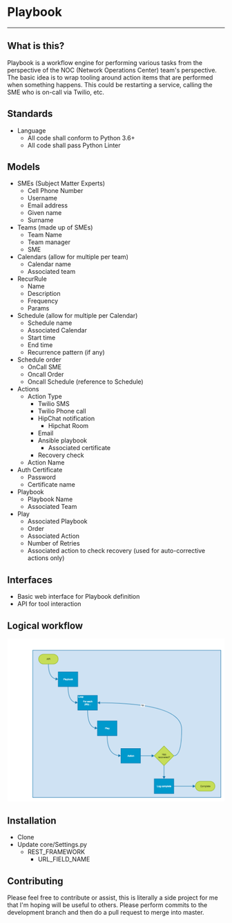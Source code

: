 
# Playbook
----------

## What is this?
Playbook is a workflow engine for performing various tasks from the perspective of the NOC (Network Operations Center) team's perspective.  The basic idea is to wrap tooling around action items that are performed when something happens.  This could be restarting a service, calling the SME who is on-call via Twilio, etc.

## Standards
- Language
  - All code shall conform to Python 3.6+
  - All code shall pass Python Linter

## Models
- SMEs (Subject Matter Experts)
  - Cell Phone Number
  - Username
  - Email address
  - Given name
  - Surname
- Teams (made up of SMEs)
  - Team Name
  - Team manager
  - SME
- Calendars (allow for multiple per team)
  - Calendar name
  - Associated team
- RecurRule
  - Name
  - Description
  - Frequency
  - Params
- Schedule (allow for multiple per Calendar)
  - Schedule name
  - Associated Calendar
  - Start time
  - End time
  - Recurrence pattern (if any)
- Schedule order
  - OnCall SME
  - Oncall Order
  - Oncall Schedule (reference to Schedule)
- Actions
  - Action Type
    - Twilio SMS
    - Twilio Phone call
    - HipChat notification
      - Hipchat Room
    - Email
    - Ansible playbook
      - Associated certificate
    - Recovery check
  - Action Name
- Auth Certificate
  - Password
  - Certificate name
- Playbook
  - Playbook Name
  - Associated Team
- Play
  - Associated Playbook
  - Order
  - Associated Action
  - Number of Retries
  - Associated action to check recovery (used for auto-corrective actions only)

## Interfaces
- Basic web interface for Playbook definition
- API for tool interaction

## Logical workflow
![Logical workflow](https://github.com/krutaw/Playbook/blob/master/Playbook_workflow.png)

## Installation
- Clone
- Update core/Settings.py
  - REST_FRAMEWORK
    - URL_FIELD_NAME

## Contributing
Please feel free to contribute or assist, this is literally a side project for me that I'm hoping will be useful to others.  Please perform commits to the development branch and then do a pull request to merge into master.
